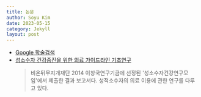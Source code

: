 ```yaml
---
title: 논문
author: Soyu Kim
date: 2023-05-15
category: Jekyll
layout: post
---
```

* [Google 학술검색](https://scholar.google.co.kr/scholar?hl=ko&as_sdt=0%2C5&as_vis=1&q=%EC%84%B1%EC%86%8C%EC%88%98%EC%9E%90+%EA%B1%B4%EA%B0%95&btnG=)
* [성소수자 건강증진을 위한 의료 가이드라인 기초연구](https://queerarchive.org/items/show/6494)
  > 비온뒤무지개재단 2014 이창국연구기금에 선정된 '성소수자건강연구모임'에서 제출한 결과 보고서다. 성적소수자의 의료 이용에 관한 연구를 다루고 있다. 
